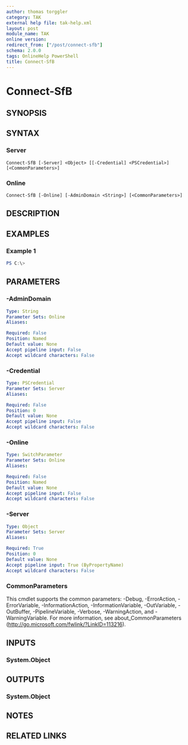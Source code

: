 ```yaml
---
author: thomas torggler
category: TAK
external help file: tak-help.xml
layout: post
module_name: TAK
online version:
redirect_from: ["/post/connect-sfb"]
schema: 2.0.0
tags: OnlineHelp PowerShell
title: Connect-SfB
---
```


# Connect-SfB

## SYNOPSIS


## SYNTAX

### Server
```
Connect-SfB [-Server] <Object> [[-Credential] <PSCredential>] [<CommonParameters>]
```

### Online
```
Connect-SfB [-Online] [-AdminDomain <String>] [<CommonParameters>]
```

## DESCRIPTION


## EXAMPLES

### Example 1
```powershell
PS C:\> 
```



## PARAMETERS

### -AdminDomain


```yaml
Type: String
Parameter Sets: Online
Aliases:

Required: False
Position: Named
Default value: None
Accept pipeline input: False
Accept wildcard characters: False
```

### -Credential


```yaml
Type: PSCredential
Parameter Sets: Server
Aliases:

Required: False
Position: 0
Default value: None
Accept pipeline input: False
Accept wildcard characters: False
```

### -Online


```yaml
Type: SwitchParameter
Parameter Sets: Online
Aliases:

Required: False
Position: Named
Default value: None
Accept pipeline input: False
Accept wildcard characters: False
```

### -Server


```yaml
Type: Object
Parameter Sets: Server
Aliases:

Required: True
Position: 0
Default value: None
Accept pipeline input: True (ByPropertyName)
Accept wildcard characters: False
```

### CommonParameters
This cmdlet supports the common parameters: -Debug, -ErrorAction, -ErrorVariable, -InformationAction, -InformationVariable, -OutVariable, -OutBuffer, -PipelineVariable, -Verbose, -WarningAction, and -WarningVariable.
For more information, see about_CommonParameters (http://go.microsoft.com/fwlink/?LinkID=113216).

## INPUTS

### System.Object


## OUTPUTS

### System.Object

## NOTES

## RELATED LINKS
